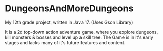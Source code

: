 # DungeonsAndMoreDungeons
My 12th grade project, written in Java 17.
(Uses Gson Library)

It is a 2d top-down action adventure game, where you explore dungeons, kill monsters & bosses and level up a skill tree.
The Game is in it's early stages and lacks many of it's future features and content.
